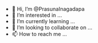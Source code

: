 - 👋 Hi, I’m @PrasunaInagadapa
- 👀 I’m interested in ...
- 🌱 I’m currently learning ...
- 💞️ I’m looking to collaborate on ...
- 📫 How to reach me ...

<!---
PrasunaInagadapa/PrasunaInagadapa is a ✨ special ✨ repository because its `README.md` (this file) appears on your GitHub profile.
You can click the Preview link to take a look at your changes.
--->
